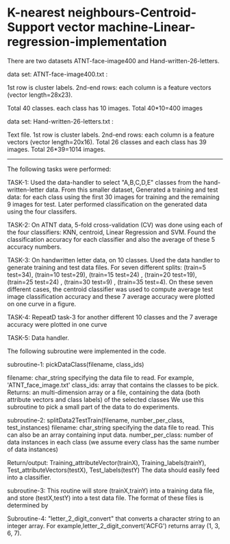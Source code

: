 # K-nearest neighbours-Centroid-Support vector machine-Linear-regression-implementation

There are two datasets ATNT-face-image400 and Hand-written-26-letters.

data set: ATNT-face-image400.txt  :
 
1st row is cluster labels. 
2nd-end rows: each column is a feature vectors (vector length=28x23).

Total 40 classes. each class has 10 images. Total 40*10=400 images

data set: Hand-written-26-letters.txt :

Text file. 
1st row is cluster labels. 
2nd-end rows: each column is a feature vectors (vector length=20x16).
Total 26 classes and each class has 39 images. Total 26*39=1014 images.

---------------------------------------------------------------------------
The following tasks were performed:

TASK-1:
Used the data-handler to select "A,B,C,D,E" classes from the hand-written-letter data. 
From this smaller dataset, Generated a training and test data: for each class
using the first 30 images for training and the remaining 9 images for test.
Later performed classification on the generated data using the four classifers.


TASK-2:
On ATNT data, 5-fold cross-validation (CV) was done using  each of the 
four classifiers: KNN, centroid, Linear Regression and SVM.
Found the classification accuracy for each classifier and also the average of these 5 accuracy numbers.

TASK-3:
On handwritten letter data, on 10 classes. Used the data handler to generate training and test data files.
For seven different splits:  (train=5 test=34), (train=10 test=29),  (train=15 test=24) , 
       (train=20 test=19), (train=25 test=24) , (train=30 test=9) ,  (train=35 test=4). 
 On these seven different cases, the centroid classifier was used to compute average test image classification
 accuracy and these 7 average accuracy were plotted on one curve in a figure. 

TASK-4:
RepeatD task-3 for another different 10 classes and the 7 average accuracy were plotted in one curve 
    
TASK-5:
Data handler.

The following subroutine were implemented in the code.

subroutine-1: pickDataClass(filename, class_ids)
 
  filename: char_string specifying the data file to read. For example, 'ATNT_face_image.txt'
  class_ids:  array that contains the classes to be pick. 
  Returns: an multi-dimension array or a file, containing the data (both attribute vectors and class labels) 
           of the selected classes
  We use this subroutine to pick a small part of the data to do experiments. 

 
subroutine-2: splitData2TestTrain(filename, number_per_class,  test_instances)
  filename: char_string specifying the data file to read. This can also be an array containing input data.
  number_per_class: number of data instances in each class (we assume every class has the same number of data instances)
 
  Return/output: Training_attributeVector(trainX), Training_labels(trainY), Test_attributeVectors(testX), Test_labels(testY)
  The data should easily feed into a classifier.

subroutine-3:
   This routine will store (trainX,trainY) into a training data file, 
   and store (testX,testY) into a test data file. The format of these files is determined by 
   
Subroutine-4: "letter_2_digit_convert" that converts a character string to an integer array. 
   For example,letter_2_digit_convert('ACFG') returns array (1, 3, 6, 7). 
   
